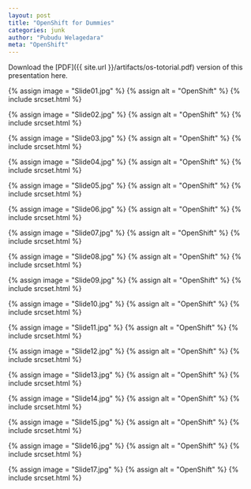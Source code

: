 ```yaml
---
layout: post
title: "OpenShift for Dummies"
categories: junk
author: "Pubudu Welagedara"
meta: "OpenShift"
---
```


Download the [PDF]({{ site.url }}/artifacts/os-totorial.pdf) version of this presentation here.

{% assign image = "Slide01.jpg" %}
{% assign alt = "OpenShift" %}
{% include srcset.html %}

{% assign image = "Slide02.jpg" %}
{% assign alt = "OpenShift" %}
{% include srcset.html %}

{% assign image = "Slide03.jpg" %}
{% assign alt = "OpenShift" %}
{% include srcset.html %}

{% assign image = "Slide04.jpg" %}
{% assign alt = "OpenShift" %}
{% include srcset.html %}

{% assign image = "Slide05.jpg" %}
{% assign alt = "OpenShift" %}
{% include srcset.html %}

{% assign image = "Slide06.jpg" %}
{% assign alt = "OpenShift" %}
{% include srcset.html %}

{% assign image = "Slide07.jpg" %}
{% assign alt = "OpenShift" %}
{% include srcset.html %}

{% assign image = "Slide08.jpg" %}
{% assign alt = "OpenShift" %}
{% include srcset.html %}

{% assign image = "Slide09.jpg" %}
{% assign alt = "OpenShift" %}
{% include srcset.html %}

{% assign image = "Slide10.jpg" %}
{% assign alt = "OpenShift" %}
{% include srcset.html %}

{% assign image = "Slide11.jpg" %}
{% assign alt = "OpenShift" %}
{% include srcset.html %}

{% assign image = "Slide12.jpg" %}
{% assign alt = "OpenShift" %}
{% include srcset.html %}

{% assign image = "Slide13.jpg" %}
{% assign alt = "OpenShift" %}
{% include srcset.html %}

{% assign image = "Slide14.jpg" %}
{% assign alt = "OpenShift" %}
{% include srcset.html %}

{% assign image = "Slide15.jpg" %}
{% assign alt = "OpenShift" %}
{% include srcset.html %}

{% assign image = "Slide16.jpg" %}
{% assign alt = "OpenShift" %}
{% include srcset.html %}

{% assign image = "Slide17.jpg" %}
{% assign alt = "OpenShift" %}
{% include srcset.html %}



